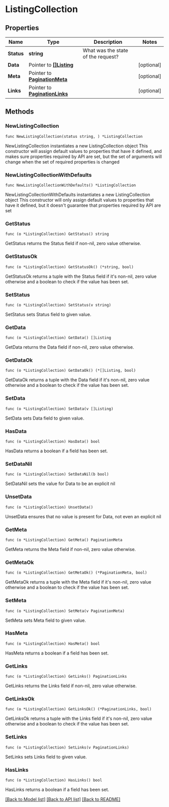 # ListingCollection

## Properties

Name | Type | Description | Notes
------------ | ------------- | ------------- | -------------
**Status** | **string** | What was the state of the request? | 
**Data** | Pointer to [**[]Listing**](Listing.md) |  | [optional] 
**Meta** | Pointer to [**PaginationMeta**](PaginationMeta.md) |  | [optional] 
**Links** | Pointer to [**PaginationLinks**](PaginationLinks.md) |  | [optional] 

## Methods

### NewListingCollection

`func NewListingCollection(status string, ) *ListingCollection`

NewListingCollection instantiates a new ListingCollection object
This constructor will assign default values to properties that have it defined,
and makes sure properties required by API are set, but the set of arguments
will change when the set of required properties is changed

### NewListingCollectionWithDefaults

`func NewListingCollectionWithDefaults() *ListingCollection`

NewListingCollectionWithDefaults instantiates a new ListingCollection object
This constructor will only assign default values to properties that have it defined,
but it doesn't guarantee that properties required by API are set

### GetStatus

`func (o *ListingCollection) GetStatus() string`

GetStatus returns the Status field if non-nil, zero value otherwise.

### GetStatusOk

`func (o *ListingCollection) GetStatusOk() (*string, bool)`

GetStatusOk returns a tuple with the Status field if it's non-nil, zero value otherwise
and a boolean to check if the value has been set.

### SetStatus

`func (o *ListingCollection) SetStatus(v string)`

SetStatus sets Status field to given value.


### GetData

`func (o *ListingCollection) GetData() []Listing`

GetData returns the Data field if non-nil, zero value otherwise.

### GetDataOk

`func (o *ListingCollection) GetDataOk() (*[]Listing, bool)`

GetDataOk returns a tuple with the Data field if it's non-nil, zero value otherwise
and a boolean to check if the value has been set.

### SetData

`func (o *ListingCollection) SetData(v []Listing)`

SetData sets Data field to given value.

### HasData

`func (o *ListingCollection) HasData() bool`

HasData returns a boolean if a field has been set.

### SetDataNil

`func (o *ListingCollection) SetDataNil(b bool)`

 SetDataNil sets the value for Data to be an explicit nil

### UnsetData
`func (o *ListingCollection) UnsetData()`

UnsetData ensures that no value is present for Data, not even an explicit nil
### GetMeta

`func (o *ListingCollection) GetMeta() PaginationMeta`

GetMeta returns the Meta field if non-nil, zero value otherwise.

### GetMetaOk

`func (o *ListingCollection) GetMetaOk() (*PaginationMeta, bool)`

GetMetaOk returns a tuple with the Meta field if it's non-nil, zero value otherwise
and a boolean to check if the value has been set.

### SetMeta

`func (o *ListingCollection) SetMeta(v PaginationMeta)`

SetMeta sets Meta field to given value.

### HasMeta

`func (o *ListingCollection) HasMeta() bool`

HasMeta returns a boolean if a field has been set.

### GetLinks

`func (o *ListingCollection) GetLinks() PaginationLinks`

GetLinks returns the Links field if non-nil, zero value otherwise.

### GetLinksOk

`func (o *ListingCollection) GetLinksOk() (*PaginationLinks, bool)`

GetLinksOk returns a tuple with the Links field if it's non-nil, zero value otherwise
and a boolean to check if the value has been set.

### SetLinks

`func (o *ListingCollection) SetLinks(v PaginationLinks)`

SetLinks sets Links field to given value.

### HasLinks

`func (o *ListingCollection) HasLinks() bool`

HasLinks returns a boolean if a field has been set.


[[Back to Model list]](../README.md#documentation-for-models) [[Back to API list]](../README.md#documentation-for-api-endpoints) [[Back to README]](../README.md)


